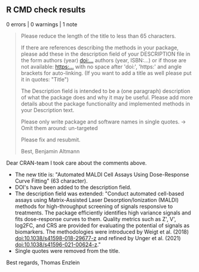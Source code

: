## R CMD check results

0 errors | 0 warnings | 1 note

>Please reduce the length of the title to less than 65 characters.
>
>If there are references describing the methods in your package, please add these in the description field of your DESCRIPTION file in the form
>authors (year) <doi:...>
>authors (year, ISBN:...)
>or if those are not available: <https:...>
>with no space after 'doi:', 'https:' and angle brackets for auto-linking. (If you want to add a title as well please put it in quotes: "Title")
>
>The Description field is intended to be a (one paragraph) description of what the package does and why it may be useful. Please add more details about the package functionality and implemented methods in your Description text.
>
>Please only write package and software names in single quotes.
>-> Omit them around: un-targeted
>
>Please fix and resubmit.
>
>Best,
>Benjamin Altmann

Dear CRAN-team
I took care about the comments above.

- The new title is: "Automated MALDI Cell Assays Using Dose-Response Curve Fitting" (63 character).
- DOI's have been added to the description field.
- The description field was extended: "Conduct automated cell-based assays using Matrix-Assisted Laser Desorption/Ionization (MALDI) methods for high-throughput screening of signals responsive to treatments. The package efficiently identifies high variance signals and fits dose-response curves to them. Quality metrics such as Z', V', log2FC, and CRS are provided for evaluating the potential of signals as biomarkers. The methodologies were introduced by Weigt et al. (2018) <doi:10.1038/s41598-018-29677-z> and refined by Unger et al. (2021) <doi:10.1038/s41596-021-00624-z>."
- Single quotes were removed from the title.

Best regards,
Thomas Enzlein


